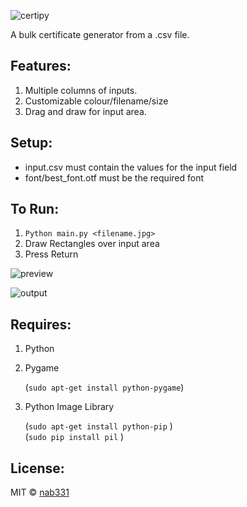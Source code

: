 ![certipy](https://image.ibb.co/dsnuex/certipy.png)

A bulk certificate generator from a .csv file.

## Features:
1. Multiple columns of inputs.
2. Customizable colour/filename/size
3. Drag and draw for input area.

## Setup:
* input.csv must contain the values for the input field
* font/best_font.otf must be the required font

## To Run:
1. `Python main.py <filename.jpg>`
2. Draw Rectangles over input area
3. Press Return

![preview](https://media.giphy.com/media/pcLN02Kj7vyWn4bjJB/giphy.gif)


![output](https://media.giphy.com/media/ybSD5DxWbDVBU8Tx7V/giphy.gif)

## Requires:
1. Python

2. Pygame

   (`sudo apt-get install python-pygame`)

3. Python Image Library

   (`sudo apt-get install python-pip` )   
   (`sudo pip install pil` )


## License:

MIT © [nab331](https://github.com/nab331)
